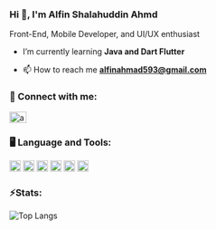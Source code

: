 ### Hi 👋, I'm Alfin Shalahuddin Ahmd 
Front-End, Mobile Developer, and UI/UX enthusiast
-  I’m currently learning **Java and Dart Flutter**

- 📫 How to reach me **alfinahmad593@gmail.com**

### 🔗 Connect with me:
<p align="left">
<a href="https://www.linkedin.com/in/alfin-shalahuddin-ahmad-7593a9179" target="blank"><img align="center" src="https://raw.githubusercontent.com/rahuldkjain/github-profile-readme-generator/master/src/images/icons/Social/linked-in-alt.svg" alt="alfin-shalahuddin-ahmad-7593a9179" height="20" width="30" /></a>
</p>

### 🖥️ Language and Tools:
<p align="left">
<a href="https://github.com/alpine23" target="blank"><img src="https://skillicons.dev/icons?i=cpp" alt="C++" height="20" width="20"/></a>
<a href="https://github.com/alpine23" target="blank"><img src="https://skillicons.dev/icons?i=html" alt="HTML" height="20" width="20"/></a>
<a href="https://github.com/alpine23" target="blank"><img src="https://skillicons.dev/icons?i=css" alt="CSS" height="20" width="20"/></a>
<a href="https://github.com/alpine23" target="blank"><img src="https://skillicons.dev/icons?i=js" alt="Javascript" height="20" width="20"/></a>
<a href="https://github.com/alpine23" target="blank"><img src="https://skillicons.dev/icons?i=dart" alt="Dart" height="20" width="20"/></a>
<a href="https://github.com/alpine23" target="blank"><img src="https://skillicons.dev/icons?i=figma" alt="Figma" height="20" width="20"/></a>
</p>

### ⚡Stats: 
![Top Langs](https://github-readme-stats.vercel.app/api/top-langs/?username=rtensena&theme=onedark&compact=true&layout=compact)
